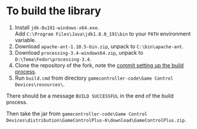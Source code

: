 # To build the library

1. Install `jdk-8u191-windows-x64.exe`.  
   Add `C:\Program Files\Java\jdk1.8.0_191\bin` to your `PATH` environment variable.
2. Download `apache-ant-1.10.5-bin.zip`, unpack to `C:\bin\apache-ant`.
3. Download `processing-3.4-windows64.zip`, unpack to `D:\Tema\Fedor\processing-3.4`.
4. Clone the repository of the fork, note the [commit setting up the build process](0ff06a27).
5. Run `build.cmd` from directory `gamecontroller-code\Game Control Devices\resources\`.

There should be a message `BUILD SUCCESSFUL` in the end of the build process.

Then take the jar from `gamecontroller-code\Game Control Devices\distribution\GameControlPlus-6\download\GameControlPlus.zip`.
